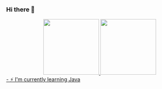 ### Hi there 👋
<div align="center">
  <a href="https://github.com/nathanmgod">
  <img height="150em" src="https://github-readme-stats.vercel.app/api?username=nathanmgod&show_icons=true&theme=dracula&include_all_commits=true&count_private=true"/>
  <img height="150em" src="https://github-readme-stats.vercel.app/api/top-langs/?username=nathanmgod&layout=compact&langs_count=7&theme=dracula"/>
</div>
- ⚡ I'm currently learning Java 

